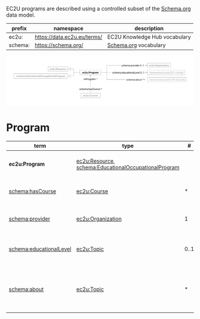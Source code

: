 EC2U programs are described using a controlled subset of
the [Schema.org](../handbooks/vocabularies/schema-resource.md) data model.

| prefix  | namespace                   | description                                  |
|---------|-----------------------------|----------------------------------------------|
| ec2u:   | https://data.ec2u.eu/terms/ | EC2U Knowledge Hub vocabulary                |
| schema: | https://schema.org/         | [Schema.org](https://schema.org/) vocabulary |

![program data model](index/programs.svg)

# Program

| term                                                           | type                                                                                                                                                         | #    | description                                                                                        |
|----------------------------------------------------------------|--------------------------------------------------------------------------------------------------------------------------------------------------------------|------|----------------------------------------------------------------------------------------------------|
| **ec2u:Program**                                               | [ec2u:Resource](./index.md#resource), [schema:EducationalOccupationalProgram](../handbooks/vocabularies/schema-resource.md#educational-occupational-program) |      | EC2U Knowledge Hub program                                                                         |
| [schema:hasCourse](https://schema.org/hasCourse)               | [ec2u:Course](courses.md#course)                                                                                                                             | *    | links to courses included in the program                                                           |
| [schema:provider](https://schema.org/provider)                 | [ec2u:Organization](organizations.md#organization)                                                                                                           | 1    | link to the organization providing the program                                                     |
| [schema:educationalLevel](https://schema.org/educationalLevel) | [ec2u:Topic](taxonomies.md#topic)                                                                                                                            | 0..1 | link to the educational level in the [ISCED 2011](/taxonomies/isced-2011/) taxonomy                |
| [schema:about](https://schema.org/about)                       | [ec2u:Topic](taxonomies.md#topic)                                                                                                                            | *    | links to educational and training fields in the [ISCED-F 2013](/taxonomies/isced-f-2013/) taxonomy |
